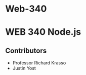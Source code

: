 # Web-340
# WEB 340 Node.js
## Contributors
<ul>
  <li>Professor Richard Krasso</li>
  <li>Justin Yost</li>
</ul>
